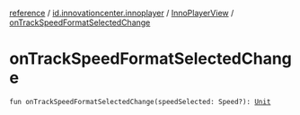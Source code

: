 [reference](../../index.md) / [id.innovationcenter.innoplayer](../index.md) / [InnoPlayerView](index.md) / [onTrackSpeedFormatSelectedChange](./on-track-speed-format-selected-change.md)

# onTrackSpeedFormatSelectedChange

`fun onTrackSpeedFormatSelectedChange(speedSelected: Speed?): `[`Unit`](https://kotlinlang.org/api/latest/jvm/stdlib/kotlin/-unit/index.html)